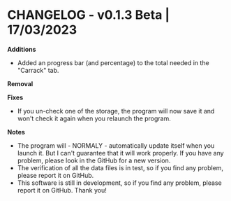 # CHANGELOG - v0.1.3 Beta | 17/03/2023

**Additions**
- Added an progress bar (and percentage) to the total needed in the "Carrack" tab.

**Removal**

**Fixes**
- If you un-check one of the storage, the program will now save it and won't check it again when you relaunch the program.

**Notes**
- The program will - NORMALY - automatically update itself when you launch it. But I can't guarantee that it will work properly. If you have any problem, please look in the GitHub for a new version.
- The verification of all the data files is in test, so if you find any problem, please report it on GitHub.
- This software is still in development, so if you find any problem, please report it on GitHub. Thank you!
